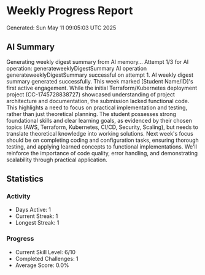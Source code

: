 # Weekly Progress Report
Generated: Sun May 11 09:05:03 UTC 2025

## AI Summary
Generating weekly digest summary from AI memory...
Attempt 1/3 for AI operation: generateweeklyDigestSummary
AI operation generateweeklyDigestSummary successful on attempt 1.
AI weekly digest summary generated successfully.
This week marked [Student Name/ID]'s first active engagement.  While the initial Terraform/Kubernetes deployment project (CC-1745728838727) showcased understanding of project architecture and documentation, the submission lacked functional code.  This highlights a need to focus on practical implementation and testing, rather than just theoretical planning.  The student possesses strong foundational skills and clear learning goals, as evidenced by their chosen topics (AWS, Terraform, Kubernetes, CI/CD, Security, Scaling), but needs to translate theoretical knowledge into working solutions.  Next week's focus should be on completing coding and configuration tasks, ensuring thorough testing, and applying learned concepts to functional implementations.  We'll reinforce the importance of code quality, error handling, and demonstrating scalability through practical application.

## Statistics
### Activity
- Days Active: 1
- Current Streak: 1
- Longest Streak: 1

### Progress
- Current Skill Level: 6/10
- Completed Challenges: 1
- Average Score: 0.0%


